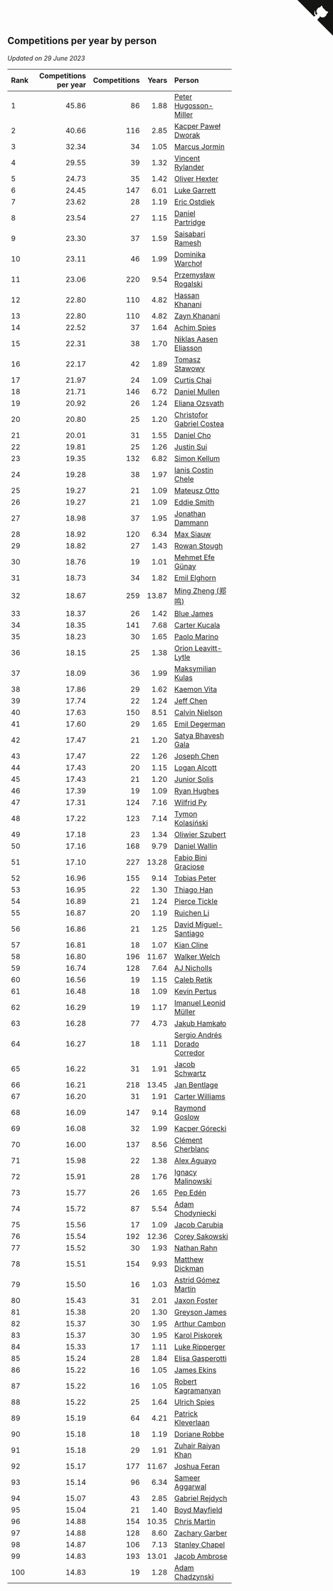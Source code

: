 ## Competitions per year by person

*Updated on 29 June 2023*

| Rank | Competitions per year | Competitions | Years | Person |
| :--- | ---: | ---: | ---: | :--- |
| 1 | 45.86 | 86 | 1.88 | [Peter Hugosson-Miller](https://www.worldcubeassociation.org/persons/2021HUGO01) |
| 2 | 40.66 | 116 | 2.85 | [Kacper Paweł Dworak](https://www.worldcubeassociation.org/persons/2020DWOR01) |
| 3 | 32.34 | 34 | 1.05 | [Marcus Jormin](https://www.worldcubeassociation.org/persons/2022JORM01) |
| 4 | 29.55 | 39 | 1.32 | [Vincent Rylander](https://www.worldcubeassociation.org/persons/2022RYLA01) |
| 5 | 24.73 | 35 | 1.42 | [Oliver Hexter](https://www.worldcubeassociation.org/persons/2022HEXT01) |
| 6 | 24.45 | 147 | 6.01 | [Luke Garrett](https://www.worldcubeassociation.org/persons/2017GARR05) |
| 7 | 23.62 | 28 | 1.19 | [Eric Ostdiek](https://www.worldcubeassociation.org/persons/2022OSTD01) |
| 8 | 23.54 | 27 | 1.15 | [Daniel Partridge](https://www.worldcubeassociation.org/persons/2022PART02) |
| 9 | 23.30 | 37 | 1.59 | [Saisabari Ramesh](https://www.worldcubeassociation.org/persons/2021RAME01) |
| 10 | 23.11 | 46 | 1.99 | [Dominika Warchoł](https://www.worldcubeassociation.org/persons/2021WARC01) |
| 11 | 23.06 | 220 | 9.54 | [Przemysław Rogalski](https://www.worldcubeassociation.org/persons/2013ROGA02) |
| 12 | 22.80 | 110 | 4.82 | [Hassan Khanani](https://www.worldcubeassociation.org/persons/2018KHAN26) |
| 13 | 22.80 | 110 | 4.82 | [Zayn Khanani](https://www.worldcubeassociation.org/persons/2018KHAN28) |
| 14 | 22.52 | 37 | 1.64 | [Achim Spies](https://www.worldcubeassociation.org/persons/2021SPIE01) |
| 15 | 22.31 | 38 | 1.70 | [Niklas Aasen Eliasson](https://www.worldcubeassociation.org/persons/2021ELIA01) |
| 16 | 22.17 | 42 | 1.89 | [Tomasz Stawowy](https://www.worldcubeassociation.org/persons/2021STAW01) |
| 17 | 21.97 | 24 | 1.09 | [Curtis Chai](https://www.worldcubeassociation.org/persons/2022CHAI02) |
| 18 | 21.71 | 146 | 6.72 | [Daniel Mullen](https://www.worldcubeassociation.org/persons/2016MULL04) |
| 19 | 20.92 | 26 | 1.24 | [Eliana Ozsvath](https://www.worldcubeassociation.org/persons/2022OZSV01) |
| 20 | 20.80 | 25 | 1.20 | [Christofor Gabriel Costea](https://www.worldcubeassociation.org/persons/2022COST03) |
| 21 | 20.01 | 31 | 1.55 | [Daniel Cho](https://www.worldcubeassociation.org/persons/2021CHOD01) |
| 22 | 19.81 | 25 | 1.26 | [Justin Sui](https://www.worldcubeassociation.org/persons/2022SUIJ01) |
| 23 | 19.35 | 132 | 6.82 | [Simon Kellum](https://www.worldcubeassociation.org/persons/2016KELL12) |
| 24 | 19.28 | 38 | 1.97 | [Ianis Costin Chele](https://www.worldcubeassociation.org/persons/2021CHEL01) |
| 25 | 19.27 | 21 | 1.09 | [Mateusz Otto](https://www.worldcubeassociation.org/persons/2022OTTO01) |
| 26 | 19.27 | 21 | 1.09 | [Eddie Smith](https://www.worldcubeassociation.org/persons/2022SMIT20) |
| 27 | 18.98 | 37 | 1.95 | [Jonathan Dammann](https://www.worldcubeassociation.org/persons/2021DAMM01) |
| 28 | 18.92 | 120 | 6.34 | [Max Siauw](https://www.worldcubeassociation.org/persons/2017SIAU02) |
| 29 | 18.82 | 27 | 1.43 | [Rowan Stough](https://www.worldcubeassociation.org/persons/2022STOU01) |
| 30 | 18.76 | 19 | 1.01 | [Mehmet Efe Günay](https://www.worldcubeassociation.org/persons/2022GUNA05) |
| 31 | 18.73 | 34 | 1.82 | [Emil Elghorn](https://www.worldcubeassociation.org/persons/2021ELGH01) |
| 32 | 18.67 | 259 | 13.87 | [Ming Zheng (郑鸣)](https://www.worldcubeassociation.org/persons/2009ZHEN11) |
| 33 | 18.37 | 26 | 1.42 | [Blue James](https://www.worldcubeassociation.org/persons/2022JAME01) |
| 34 | 18.35 | 141 | 7.68 | [Carter Kucala](https://www.worldcubeassociation.org/persons/2015KUCA01) |
| 35 | 18.23 | 30 | 1.65 | [Paolo Marino](https://www.worldcubeassociation.org/persons/2021MARI04) |
| 36 | 18.15 | 25 | 1.38 | [Orion Leavitt-Lytle](https://www.worldcubeassociation.org/persons/2022LEAV01) |
| 37 | 18.09 | 36 | 1.99 | [Maksymilian Kulas](https://www.worldcubeassociation.org/persons/2021KULA02) |
| 38 | 17.86 | 29 | 1.62 | [Kaemon Vita](https://www.worldcubeassociation.org/persons/2021VITA01) |
| 39 | 17.74 | 22 | 1.24 | [Jeff Chen](https://www.worldcubeassociation.org/persons/2022CHEN19) |
| 40 | 17.63 | 150 | 8.51 | [Calvin Nielson](https://www.worldcubeassociation.org/persons/2014NIEL03) |
| 41 | 17.60 | 29 | 1.65 | [Emil Degerman](https://www.worldcubeassociation.org/persons/2021DEGE01) |
| 42 | 17.47 | 21 | 1.20 | [Satya Bhavesh Gala](https://www.worldcubeassociation.org/persons/2022GALA03) |
| 43 | 17.47 | 22 | 1.26 | [Joseph Chen](https://www.worldcubeassociation.org/persons/2022CHEN16) |
| 44 | 17.43 | 20 | 1.15 | [Logan Alcott](https://www.worldcubeassociation.org/persons/2022ALCO02) |
| 45 | 17.43 | 21 | 1.20 | [Junior Solis](https://www.worldcubeassociation.org/persons/2022SOLI03) |
| 46 | 17.39 | 19 | 1.09 | [Ryan Hughes](https://www.worldcubeassociation.org/persons/2022HUGH04) |
| 47 | 17.31 | 124 | 7.16 | [Wilfrid Py](https://www.worldcubeassociation.org/persons/2016PYWI01) |
| 48 | 17.22 | 123 | 7.14 | [Tymon Kolasiński](https://www.worldcubeassociation.org/persons/2016KOLA02) |
| 49 | 17.18 | 23 | 1.34 | [Oliwier Szubert](https://www.worldcubeassociation.org/persons/2022SZUB01) |
| 50 | 17.16 | 168 | 9.79 | [Daniel Wallin](https://www.worldcubeassociation.org/persons/2013WALL03) |
| 51 | 17.10 | 227 | 13.28 | [Fabio Bini Graciose](https://www.worldcubeassociation.org/persons/2010GRAC02) |
| 52 | 16.96 | 155 | 9.14 | [Tobias Peter](https://www.worldcubeassociation.org/persons/2014PETE03) |
| 53 | 16.95 | 22 | 1.30 | [Thiago Han](https://www.worldcubeassociation.org/persons/2022HANT01) |
| 54 | 16.89 | 21 | 1.24 | [Pierce Tickle](https://www.worldcubeassociation.org/persons/2022TICK01) |
| 55 | 16.87 | 20 | 1.19 | [Ruichen Li](https://www.worldcubeassociation.org/persons/2022LIRU02) |
| 56 | 16.86 | 21 | 1.25 | [David Miguel-Santiago](https://www.worldcubeassociation.org/persons/2022MIGU02) |
| 57 | 16.81 | 18 | 1.07 | [Kian Cline](https://www.worldcubeassociation.org/persons/2022CLIN01) |
| 58 | 16.80 | 196 | 11.67 | [Walker Welch](https://www.worldcubeassociation.org/persons/2011WELC01) |
| 59 | 16.74 | 128 | 7.64 | [AJ Nicholls](https://www.worldcubeassociation.org/persons/2015NICH04) |
| 60 | 16.56 | 19 | 1.15 | [Caleb Retik](https://www.worldcubeassociation.org/persons/2022RETI01) |
| 61 | 16.48 | 18 | 1.09 | [Kevin Pertus](https://www.worldcubeassociation.org/persons/2022PERT01) |
| 62 | 16.29 | 19 | 1.17 | [Imanuel Leonid Müller](https://www.worldcubeassociation.org/persons/2022MULL02) |
| 63 | 16.28 | 77 | 4.73 | [Jakub Hamkało](https://www.worldcubeassociation.org/persons/2018HAMK01) |
| 64 | 16.27 | 18 | 1.11 | [Sergio Andrés Dorado Corredor](https://www.worldcubeassociation.org/persons/2022CORR05) |
| 65 | 16.22 | 31 | 1.91 | [Jacob Schwartz](https://www.worldcubeassociation.org/persons/2021SCHW01) |
| 66 | 16.21 | 218 | 13.45 | [Jan Bentlage](https://www.worldcubeassociation.org/persons/2010BENT01) |
| 67 | 16.20 | 31 | 1.91 | [Carter Williams](https://www.worldcubeassociation.org/persons/2021WILL06) |
| 68 | 16.09 | 147 | 9.14 | [Raymond Goslow](https://www.worldcubeassociation.org/persons/2014GOSL01) |
| 69 | 16.08 | 32 | 1.99 | [Kacper Górecki](https://www.worldcubeassociation.org/persons/2021GORE01) |
| 70 | 16.00 | 137 | 8.56 | [Clément Cherblanc](https://www.worldcubeassociation.org/persons/2014CHER05) |
| 71 | 15.98 | 22 | 1.38 | [Alex Aguayo](https://www.worldcubeassociation.org/persons/2022AGUA01) |
| 72 | 15.91 | 28 | 1.76 | [Ignacy Malinowski](https://www.worldcubeassociation.org/persons/2021MALI02) |
| 73 | 15.77 | 26 | 1.65 | [Pep Edén](https://www.worldcubeassociation.org/persons/2021EDEN01) |
| 74 | 15.72 | 87 | 5.54 | [Adam Chodyniecki](https://www.worldcubeassociation.org/persons/2017CHOD02) |
| 75 | 15.56 | 17 | 1.09 | [Jacob Carubia](https://www.worldcubeassociation.org/persons/2022CARU02) |
| 76 | 15.54 | 192 | 12.36 | [Corey Sakowski](https://www.worldcubeassociation.org/persons/2011SAKO01) |
| 77 | 15.52 | 30 | 1.93 | [Nathan Rahn](https://www.worldcubeassociation.org/persons/2021RAHN01) |
| 78 | 15.51 | 154 | 9.93 | [Matthew Dickman](https://www.worldcubeassociation.org/persons/2013DICK01) |
| 79 | 15.50 | 16 | 1.03 | [Astrid Gómez Martin](https://www.worldcubeassociation.org/persons/2022MART26) |
| 80 | 15.43 | 31 | 2.01 | [Jaxon Foster](https://www.worldcubeassociation.org/persons/2021FOST01) |
| 81 | 15.38 | 20 | 1.30 | [Greyson James](https://www.worldcubeassociation.org/persons/2022JAME02) |
| 82 | 15.37 | 30 | 1.95 | [Arthur Cambon](https://www.worldcubeassociation.org/persons/2021CAMB01) |
| 83 | 15.37 | 30 | 1.95 | [Karol Piskorek](https://www.worldcubeassociation.org/persons/2021PISK01) |
| 84 | 15.33 | 17 | 1.11 | [Luke Ripperger](https://www.worldcubeassociation.org/persons/2022RIPP01) |
| 85 | 15.24 | 28 | 1.84 | [Elisa Gasperotti](https://www.worldcubeassociation.org/persons/2021GASP01) |
| 86 | 15.22 | 16 | 1.05 | [James Ekins](https://www.worldcubeassociation.org/persons/2022EKIN01) |
| 87 | 15.22 | 16 | 1.05 | [Robert Kagramanyan](https://www.worldcubeassociation.org/persons/2022KAGR01) |
| 88 | 15.22 | 25 | 1.64 | [Ulrich Spies](https://www.worldcubeassociation.org/persons/2021SPIE02) |
| 89 | 15.19 | 64 | 4.21 | [Patrick Kleverlaan](https://www.worldcubeassociation.org/persons/2019KLEV01) |
| 90 | 15.18 | 18 | 1.19 | [Doriane Robbe](https://www.worldcubeassociation.org/persons/2022ROBB03) |
| 91 | 15.18 | 29 | 1.91 | [Zuhair Raiyan Khan](https://www.worldcubeassociation.org/persons/2021KHAN05) |
| 92 | 15.17 | 177 | 11.67 | [Joshua Feran](https://www.worldcubeassociation.org/persons/2011FERA01) |
| 93 | 15.14 | 96 | 6.34 | [Sameer Aggarwal](https://www.worldcubeassociation.org/persons/2017AGGA01) |
| 94 | 15.07 | 43 | 2.85 | [Gabriel Rejdych](https://www.worldcubeassociation.org/persons/2020REJD01) |
| 95 | 15.04 | 21 | 1.40 | [Boyd Mayfield](https://www.worldcubeassociation.org/persons/2022MAYF01) |
| 96 | 14.88 | 154 | 10.35 | [Chris Martin](https://www.worldcubeassociation.org/persons/2013MART03) |
| 97 | 14.88 | 128 | 8.60 | [Zachary Garber](https://www.worldcubeassociation.org/persons/2014GARB01) |
| 98 | 14.87 | 106 | 7.13 | [Stanley Chapel](https://www.worldcubeassociation.org/persons/2016CHAP04) |
| 99 | 14.83 | 193 | 13.01 | [Jacob Ambrose](https://www.worldcubeassociation.org/persons/2010AMBR01) |
| 100 | 14.83 | 19 | 1.28 | [Adam Chadzynski](https://www.worldcubeassociation.org/persons/2022CHAD02) |


<a href="https://github.com/JustinTimeCuber/wca_statistics" class="github-corner" aria-label="View source on Github"><svg width="80" height="80" viewBox="0 0 250 250" style="fill:#151513; color:#fff; position: absolute; top: 0; border: 0; right: 0;" aria-hidden="true"><path d="M0,0 L115,115 L130,115 L142,142 L250,250 L250,0 Z"></path><path d="M128.3,109.0 C113.8,99.7 119.0,89.6 119.0,89.6 C122.0,82.7 120.5,78.6 120.5,78.6 C119.2,72.0 123.4,76.3 123.4,76.3 C127.3,80.9 125.5,87.3 125.5,87.3 C122.9,97.6 130.6,101.9 134.4,103.2" fill="currentColor" style="transform-origin: 130px 106px;" class="octo-arm"></path><path d="M115.0,115.0 C114.9,115.1 118.7,116.5 119.8,115.4 L133.7,101.6 C136.9,99.2 139.9,98.4 142.2,98.6 C133.8,88.0 127.5,74.4 143.8,58.0 C148.5,53.4 154.0,51.2 159.7,51.0 C160.3,49.4 163.2,43.6 171.4,40.1 C171.4,40.1 176.1,42.5 178.8,56.2 C183.1,58.6 187.2,61.8 190.9,65.4 C194.5,69.0 197.7,73.2 200.1,77.6 C213.8,80.2 216.3,84.9 216.3,84.9 C212.7,93.1 206.9,96.0 205.4,96.6 C205.1,102.4 203.0,107.8 198.3,112.5 C181.9,128.9 168.3,122.5 157.7,114.1 C157.9,116.9 156.7,120.9 152.7,124.9 L141.0,136.5 C139.8,137.7 141.6,141.9 141.8,141.8 Z" fill="currentColor" class="octo-body"></path></svg></a><style>.github-corner:hover .octo-arm{animation:octocat-wave 560ms ease-in-out}@keyframes octocat-wave{0%,100%{transform:rotate(0)}20%,60%{transform:rotate(-25deg)}40%,80%{transform:rotate(10deg)}}@media (max-width:500px){.github-corner:hover .octo-arm{animation:none}.github-corner .octo-arm{animation:octocat-wave 560ms ease-in-out}}</style>
